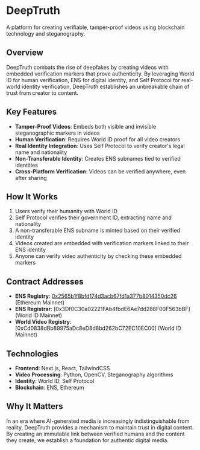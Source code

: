 # DeepTruth

A platform for creating verifiable, tamper-proof videos using blockchain technology and steganography.

## Overview

DeepTruth combats the rise of deepfakes by creating videos with embedded verification markers that prove authenticity. By leveraging World ID for human verification, ENS for digital identity, and Self Protocol for real-world identity verification, DeepTruth establishes an unbreakable chain of trust from creator to content.

## Key Features

- **Tamper-Proof Videos**: Embeds both visible and invisible steganographic markers in videos
- **Human Verification**: Requires World ID proof for all video creators
- **Real Identity Integration**: Uses Self Protocol to verify creator's legal name and nationality
- **Non-Transferable Identity**: Creates ENS subnames tied to verified identities
- **Cross-Platform Verification**: Videos can be verified anywhere, even after sharing

## How It Works

1. Users verify their humanity with World ID
2. Self Protocol verifies their government ID, extracting name and nationality
3. A non-transferable ENS subname is minted based on their verified identity
4. Videos created are embedded with verification markers linked to their ENS identity
5. Anyone can verify video authenticity by checking these embedded markers

## Contract Addresses

- **ENS Registry**: [0x2565b1f8bfd174d3acb67fd1a377b8014350dc26](https://etherscan.io/address/0x2565b1f8bfd174d3acb67fd1a377b8014350dc26) (Ethereum Mainnet)
- **ENS Registrar**: [0x3Df0C30a02221FAb4fbdE6Ae7dd288F00F563bBF] (World ID Mainnet)
- **World Video Registry**: [0xCd0838dBb89975aDc8eD8d8bd262bC72EC10EC00] (World ID Mainnet)

## Technologies

- **Frontend**: Next.js, React, TailwindCSS
- **Video Processing**: Python, OpenCV, Steganography algorithms
- **Identity**: World ID, Self Protocol
- **Blockchain**: ENS, Ethereum

## Why It Matters

In an era where AI-generated media is increasingly indistinguishable from reality, DeepTruth provides a mechanism to maintain trust in digital content. By creating an immutable link between verified humans and the content they create, we establish a foundation for authentic digital media.

